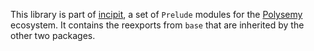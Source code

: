 This library is part of [incipit], a set of `Prelude` modules for the [Polysemy] ecosystem.
It contains the reexports from `base` that are inherited by the other two packages.

[incipit]: https://hackage.haskell.org/package/incipit
[Polysemy]: https://hackage.haskell.org/package/polysemy
